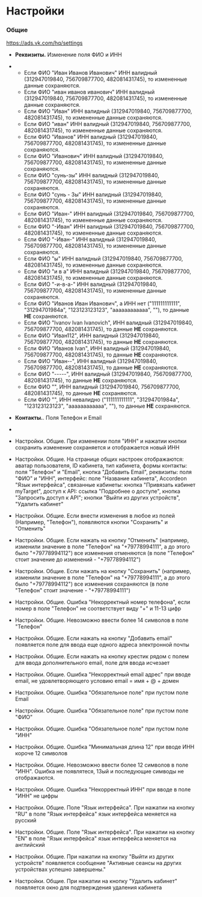 # Настройки 
### Общие
https://ads.vk.com/hq/settings

- **Реквизиты.** Изменение поля ФИО и ИНН
- * Если ФИО "Иван Иванов Иванович" ИНН валидный (312947019840, 756709877700, 482081431745), то измененные данные сохраняются.
  * Если ФИО "иван иванов иванович" ИНН валидный (312947019840, 756709877700, 482081431745), то измененные данные сохраняются.
  * Если ФИО "Иван" ИНН валидный (312947019840, 756709877700, 482081431745), то измененные данные сохраняются.
  * Если ФИО "иван" ИНН валидный (312947019840, 756709877700, 482081431745), то измененные данные сохраняются.
  * Если ФИО "Иванов" ИНН валидный (312947019840, 756709877700, 482081431745), то измененные данные сохраняются.
  * Если ФИО "Иванович" ИНН валидный (312947019840, 756709877700, 482081431745), то измененные данные сохраняются.
  * Если ФИО "сунь-зы" ИНН валидный (312947019840, 756709877700, 482081431745), то измененные данные сохраняются.
  * Если ФИО "сунь - Зы" ИНН валидный (312947019840, 756709877700, 482081431745), то измененные данные сохраняются.
  * Если ФИО "Иван-" ИНН валидный (312947019840, 756709877700, 482081431745), то измененные данные сохраняются.
  * Если ФИО "-Иван" ИНН валидный (312947019840, 756709877700, 482081431745), то измененные данные сохраняются.
  * Если ФИО "-Иван-" ИНН валидный (312947019840, 756709877700, 482081431745), то измененные данные сохраняются.
  * Если ФИО "ы" ИНН валидный (312947019840, 756709877700, 482081431745), то измененные данные сохраняются.
  * Если ФИО "и в а" ИНН валидный (312947019840, 756709877700, 482081431745), то измененные данные сохраняются.
  * Если ФИО "-и-в-а-" ИНН валидный (312947019840, 756709877700, 482081431745), то измененные данные сохраняются.
  * Если ФИО "Иванов Иван Иванович", а ИНН нет ("111111111111", "31294701984а", "123123123123", "аааааааааааа", ""), то данные **НЕ** сохраняются.
  * Если ФИО "Ivanov Ivan Ivanovich", ИНН валидный (312947019840, 756709877700, 482081431745), то данные **НЕ** сохраняются.
  * Если ФИО "Иван112", ИНН валидный (312947019840, 756709877700, 482081431745), то данные **НЕ** сохраняются.
  * Если ФИО "Иванов Ivan", ИНН валидный (312947019840, 756709877700, 482081431745), то данные **НЕ** сохраняются.
  * Если ФИО "Иван--", ИНН валидный (312947019840, 756709877700, 482081431745), то данные **НЕ** сохраняются.
  * Если ФИО "-----", ИНН валидный (312947019840, 756709877700, 482081431745), то данные **НЕ** сохраняются.
  * Если ФИО "", ИНН валидный (312947019840, 756709877700, 482081431745), то данные **НЕ** сохраняются.
  * Если ФИО "", ИНН невалидно ("111111111111", "31294701984а", "123123123123", "аааааааааааа", ""), то данные **НЕ** сохраняются.
 
- **Контакты.**. Поля Телефон и Email
- 
- Настройки. Общие. При изменении поля "ИНН" и нажатии кнопки сохранить изменение сохраняется и отображается новый ИНН
- Настройки. Общие. На странице общих настроек отображаются: аватар пользователя, ID кабинета, тип кабинета, формы контакты: 
поля "Телефон" и "Email", кнопка "Добавить Email", реквизиты: поля "ФИО" и "ИНН", интерфейс: поле "Название кабинета",
Accordeon "Язык интерфейса", связанные кабинеты: кнопка "Привязать кабинет myTarget", доступ к API: ссылка "Подробнее о доступе",
кнопка "Запросить доступ к API"; кнопки "Выйти из других устройств", "Удалить кабинет"
- Настройки. Общие. Если внести изменения в любое из полей (Например, "Телефон"), появляются кнопки "Сохранить" и "Отменить"
- Настройки. Общие. Если нажать на кнопку "Отменить" (например, изменили значение в поле "Телефон" на "+79778994111",
а до этого было "+79778994112") все изменения отменяются (в поле "Телефон" стоит значение до изменений - "+79778994112")
- Настройки. Общие. Если нажать на кнопку "Сохранить" (например, изменили значение в поле "Телефон" на "+79778994111",
а до этого было "+79778994112") все изменения сохраняются (в поле "Телефон" стоит значение - "+79778994111")
- Настройки. Общие. Ошибка "Некорректный номер телефона", если номер в поле "Телефон" не соответствует виду "+" и 11-13 цифр
- Настройки. Общие. Невозможно ввести более 14 символов в поле "Телефон"
- Настройки. Общие. Если нажать на кнопку "Добавить email" появляется поле для ввода еще одного адреса электронной почты
- Настройки. Общие. Если нажать на кнопку крестик рядом с полем для ввода дополнительного email, поле для ввода исчезает
- Настройки. Общие. Ошибка "Некорректный email адрес" при вводе email, не удовлетворяющего условию email = имя + @ + домен
- Настройки. Общие. Ошибка "Обязательное поле" при пустом поле Email
- Настройки. Общие. Ошибка "Обязательное поле" при пустом поле "ФИО"
- Настройки. Общие. Ошибка "Обязательное поле" при пустом поле "ИНН"
- Настройки. Общие. Ошибка "Минимальная длина 12" при вводе ИНН короче 12 символов
- Настройки. Общие. Невозможно ввести более 12 символов в поле "ИНН". Ошибка не появлятеся, 13ый и последующие симводы не отображаются.
- Настройки. Общие. Ошибка "Некорректный ИНН" при вводе в поле "ИНН" не цифры
- Настройки. Общие. Поле "Язык интерфейса". При нажатии на кнопку "RU" в поле "Язык интерфейса" язык интерфейса меняется на русский
- Настройки. Общие. Поле "Язык интерфейса". При нажатии на кнопку "EN" в поле "Язык интерфейса" язык интерфейса меняется на английский
- Настройки. Общие. При нажатии на кнопку "Выйти из других устройств" появляется сообщение "Активные сеансы на других устройствах успешно завершены."
- Настройки. Общие. При нажатии на кнопку "Удалить кабинет" появляется окно для подтверждения удаления кабинета
